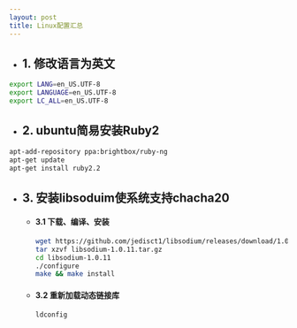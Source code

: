 ```yaml
---
layout: post
title: Linux配置汇总
---
```

*  ## 1. 修改语言为英文
```sh
export LANG=en_US.UTF-8
export LANGUAGE=en_US.UTF-8
export LC_ALL=en_US.UTF-8
```

* ## 2. ubuntu简易安装Ruby2
```sh
apt-add-repository ppa:brightbox/ruby-ng
apt-get update
apt-get install ruby2.2
```

* ## 3. 安装libsoduim使系统支持chacha20
  * #### 3.1 下载、编译、安装  

    ```sh
    wget https://github.com/jedisct1/libsodium/releases/download/1.0.11/libsodium-1.0.11.tar.gz  
    tar xzvf libsodium-1.0.11.tar.gz  
    cd libsodium-1.0.11  
    ./configure  
    make && make install
    ```

  * #### 3.2 重新加载动态链接库 

    ```sh
    ldconfig
    ```
